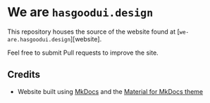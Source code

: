# We are `hasgoodui.design`

This repository houses the source of the website found at [`we-are.hasgoodui.design`][website].

Feel free to submit Pull requests to improve the site.

## Credits

- Website built using [MkDocs] and the [Material for MkDocs theme][theme]

[mkdocs]: https://www.mkdocs.org
[theme]: https://squidfunk.github.io/mkdocs-material
